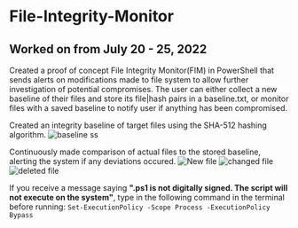 # File-Integrity-Monitor
## Worked on from July 20 - 25, 2022

Created a proof of concept File Integrity Monitor(FIM) in PowerShell that sends alerts on modifications made to file system to allow further investigation of potential compromises. The user can either collect a new baseline of their files and store its file|hash pairs in a baseline.txt, or monitor files with a saved baseline to notify user if anything has been compromised.

Created an integrity baseline of target files using the SHA-512 hashing algorithm. 
![baseline ss](https://user-images.githubusercontent.com/70961105/180883042-779182ef-365a-4457-876b-d25863472107.JPG)

Continuously made comparison of actual files to the stored baseline, alerting the system if any deviations occured.
![New file](https://user-images.githubusercontent.com/70961105/180883193-7387d58b-b6ec-4884-b6a8-21ba4e281cc1.JPG)
![changed file](https://user-images.githubusercontent.com/70961105/180883217-3228f207-399e-4c80-aded-c4b43ab1f567.JPG)
![deleted file](https://user-images.githubusercontent.com/70961105/180883235-3231b3c9-849c-4775-9c82-4d36dd56b0d0.JPG)

If you receive a message saying **".ps1 is not digitally signed. The script will not execute on the system"**, type in the following command in the terminal before running:
```Set-ExecutionPolicy -Scope Process -ExecutionPolicy Bypass```
